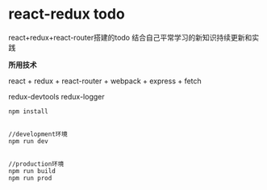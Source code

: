 # react-redux todo
react+redux+react-router搭建的todo
结合自己平常学习的新知识持续更新和实践

**所用技术**

react + redux + react-router + webpack + express + fetch

redux-devtools redux-logger

```
npm install


//development环境
npm run dev


//production环境
npm run build
npm run prod



